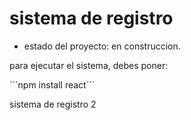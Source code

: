 <h1> sistema de registro</h1> 

- estado del proyecto: en construccion.

para ejecutar el sistema, debes poner:

´´´npm install react´´´

sistema de registro 2
